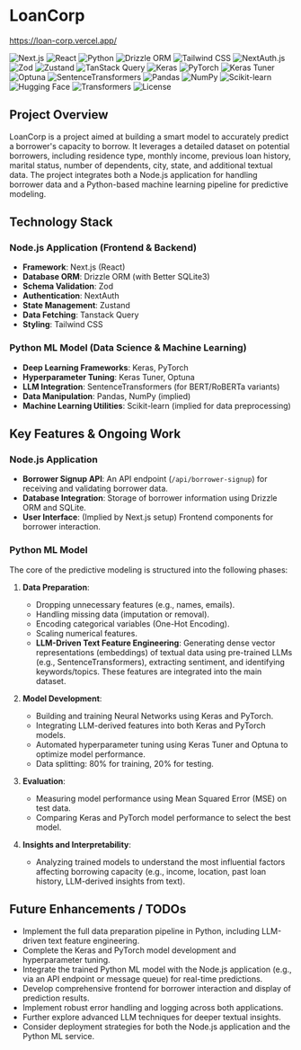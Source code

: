 # LoanCorp
https://loan-corp.vercel.app/

![Next.js](https://img.shields.io/badge/Next.js-black?style=for-the-badge&logo=next.js&logoColor=white)
![React](https://img.shields.io/badge/React-20232A?style=for-the-badge&logo=react&logoColor=61DAFB)
![Python](https://img.shields.io/badge/Python-3776AB?style=for-the-badge&logo=python&logoColor=white)
![Drizzle ORM](https://img.shields.io/badge/Drizzle_ORM-40B8A0?style=for-the-badge&logo=drizzle&logoColor=white)
![Tailwind CSS](https://img.shields.io/badge/Tailwind_CSS-06B6D4?style=for-the-badge&logo=tailwind-css&logoColor=white)
![NextAuth.js](https://img.shields.io/badge/NextAuth.js-black?style=for-the-badge&logo=next.js&logoColor=white)
![Zod](https://img.shields.io/badge/Zod-3E67B1?style=for-the-badge&logo=zod&logoColor=white)
![Zustand](https://img.shields.io/badge/Zustand-20232A?style=for-the-badge&logo=zustand&logoColor=white)
![TanStack Query](https://img.shields.io/badge/TanStack_Query-FF4154?style=for-the-badge&logo=react-query&logoColor=white)
![Keras](https://img.shields.io/badge/Keras-D00000?style=for-the-badge&logo=keras&logoColor=white)
![PyTorch](https://img.shields.io/badge/PyTorch-EE4C2C?style=for-the-badge&logo=pytorch&logoColor=white)
![Keras Tuner](https://img.shields.io/badge/Keras_Tuner-D00000?style=for-the-badge&logo=keras&logoColor=white)
![Optuna](https://img.shields.io/badge/Optuna-000000?style=for-the-badge&logo=optuna&logoColor=white)
![SentenceTransformers](https://img.shields.io/badge/SentenceTransformers-000000?style=for-the-badge&logo=huggingface&logoColor=white)
![Pandas](https://img.shields.io/badge/Pandas-150458?style=for-the-badge&logo=pandas&logoColor=white)
![NumPy](https://img.shields.io/badge/NumPy-013243?style=for-the-badge&logo=numpy&logoColor=white)
![Scikit-learn](https://img.shields.io/badge/scikit--learn-F7931E?style=for-the-badge&logo=scikit-learn&logoColor=white)
![Hugging Face](https://img.shields.io/badge/Hugging_Face-FFD21C?style=for-the-badge&logo=huggingface&logoColor=black)
![Transformers](https://img.shields.io/badge/Transformers-FFD21C?style=for-the-badge&logo=huggingface&logoColor=black)
![License](https://img.shields.io/badge/License-UNLICENSED-red.svg)

## Project Overview

LoanCorp is a project aimed at building a smart model to accurately predict a borrower's capacity to borrow. It leverages a detailed dataset on potential borrowers, including residence type, monthly income, previous loan history, marital status, number of dependents, city, state, and additional textual data. The project integrates both a Node.js application for handling borrower data and a Python-based machine learning pipeline for predictive modeling.

## Technology Stack

### Node.js Application (Frontend & Backend)

*   **Framework**: Next.js (React)
*   **Database ORM**: Drizzle ORM (with Better SQLite3)
*   **Schema Validation**: Zod
*   **Authentication**: NextAuth
*   **State Management**: Zustand
*   **Data Fetching**: Tanstack Query
*   **Styling**: Tailwind CSS

### Python ML Model (Data Science & Machine Learning)

*   **Deep Learning Frameworks**: Keras, PyTorch
*   **Hyperparameter Tuning**: Keras Tuner, Optuna
*   **LLM Integration**: SentenceTransformers (for BERT/RoBERTa variants)
*   **Data Manipulation**: Pandas, NumPy (implied)
*   **Machine Learning Utilities**: Scikit-learn (implied for data preprocessing)

## Key Features & Ongoing Work

### Node.js Application

*   **Borrower Signup API**: An API endpoint (`/api/borrower-signup`) for receiving and validating borrower data.
*   **Database Integration**: Storage of borrower information using Drizzle ORM and SQLite.
*   **User Interface**: (Implied by Next.js setup) Frontend components for borrower interaction.

### Python ML Model

The core of the predictive modeling is structured into the following phases:

1.  **Data Preparation**:
    *   Dropping unnecessary features (e.g., names, emails).
    *   Handling missing data (imputation or removal).
    *   Encoding categorical variables (One-Hot Encoding).
    *   Scaling numerical features.
    *   **LLM-Driven Text Feature Engineering**: Generating dense vector representations (embeddings) of textual data using pre-trained LLMs (e.g., SentenceTransformers), extracting sentiment, and identifying keywords/topics. These features are integrated into the main dataset.

2.  **Model Development**:
    *   Building and training Neural Networks using Keras and PyTorch.
    *   Integrating LLM-derived features into both Keras and PyTorch models.
    *   Automated hyperparameter tuning using Keras Tuner and Optuna to optimize model performance.
    *   Data splitting: 80% for training, 20% for testing.

3.  **Evaluation**:
    *   Measuring model performance using Mean Squared Error (MSE) on test data.
    *   Comparing Keras and PyTorch model performance to select the best model.

4.  **Insights and Interpretability**:
    *   Analyzing trained models to understand the most influential factors affecting borrowing capacity (e.g., income, location, past loan history, LLM-derived insights from text).


## Future Enhancements / TODOs

*   Implement the full data preparation pipeline in Python, including LLM-driven text feature engineering.
*   Complete the Keras and PyTorch model development and hyperparameter tuning.
*   Integrate the trained Python ML model with the Node.js application (e.g., via an API endpoint or message queue) for real-time predictions.
*   Develop comprehensive frontend for borrower interaction and display of prediction results.
*   Implement robust error handling and logging across both applications.
*   Further explore advanced LLM techniques for deeper textual insights.
*   Consider deployment strategies for both the Node.js application and the Python ML service.
